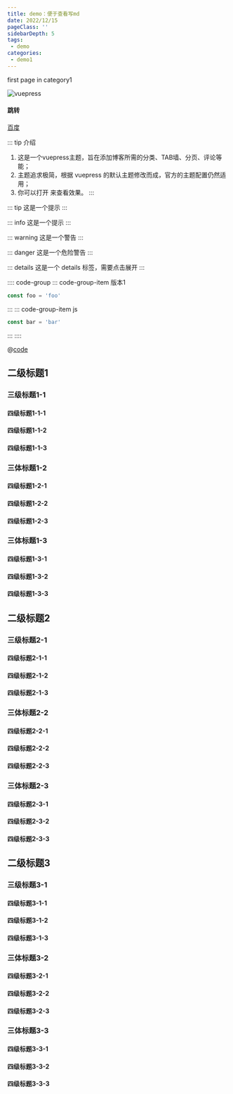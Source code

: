 ```yaml
---
title: demo：便于查看写md
date: 2022/12/15
pageClass: ''
sidebarDepth: 5
tags:
 - demo
categories:
 - demo1
---
```


first page in category1

<!-- 版本 -->
![vuepress](https://img.shields.io/badge/vuepress-0.14.8-brightgreen.svg) 

#### 跳转
[百度](https://baidu.com)

::: tip 介绍
1. 这是一个vuepress主题，旨在添加博客所需的分类、TAB墙、分页、评论等能；
2. 主题追求极简，根据 vuepress 的默认主题修改而成，官方的主题配置仍然适用；
3. 你可以打开  来查看效果。
:::


::: tip
这是一个提示 
:::

::: info
这是一个提示
:::

::: warning
这是一个警告
:::

::: danger
这是一个危险警告
:::

::: details
这是一个 details 标签，需要点击展开
:::

:::: code-group
::: code-group-item 版本1
```js
const foo = 'foo'
```
:::
::: code-group-item js
```js
const bar = 'bar'
```
:::
::::

<!-- 
单文件导入:code
vue 组件导入:preview-demo
vue 组仅展示代码组:preview
 -->
@[code](../.gitignore)

## 二级标题1 

### 三级标题1-1

#### 四级标题1-1-1
#### 四级标题1-1-2
#### 四级标题1-1-3

### 三体标题1-2

#### 四级标题1-2-1
#### 四级标题1-2-2
#### 四级标题1-2-3

### 三体标题1-3

#### 四级标题1-3-1
#### 四级标题1-3-2
#### 四级标题1-3-3

## 二级标题2

### 三级标题2-1

#### 四级标题2-1-1
#### 四级标题2-1-2
#### 四级标题2-1-3

### 三体标题2-2

#### 四级标题2-2-1
#### 四级标题2-2-2
#### 四级标题2-2-3

### 三体标题2-3

#### 四级标题2-3-1
#### 四级标题2-3-2
#### 四级标题2-3-3

## 二级标题3

### 三级标题3-1

#### 四级标题3-1-1
#### 四级标题3-1-2
#### 四级标题3-1-3

### 三体标题3-2

#### 四级标题3-2-1
#### 四级标题3-2-2
#### 四级标题3-2-3

### 三体标题3-3

#### 四级标题3-3-1
#### 四级标题3-3-2
#### 四级标题3-3-3